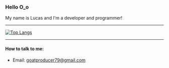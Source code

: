 ### Hello O_o

My name is Lucas and I'm a developer and programmer! 

***

[![Top Langs](https://github-readme-stats.vercel.app/api/top-langs/?username=goatzin)](https://github.com/anuraghazra/github-readme-stats)

***

#### How to talk to me:
* Email: goatproducer79@gmail.com
